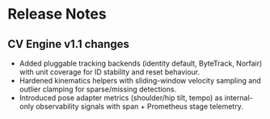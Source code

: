 # Release Notes

## CV Engine v1.1 changes
- Added pluggable tracking backends (identity default, ByteTrack, Norfair) with unit coverage for ID stability and reset behaviour.
- Hardened kinematics helpers with sliding-window velocity sampling and outlier clamping for sparse/missing detections.
- Introduced pose adapter metrics (shoulder/hip tilt, tempo) as internal-only observability signals with span + Prometheus stage telemetry.
